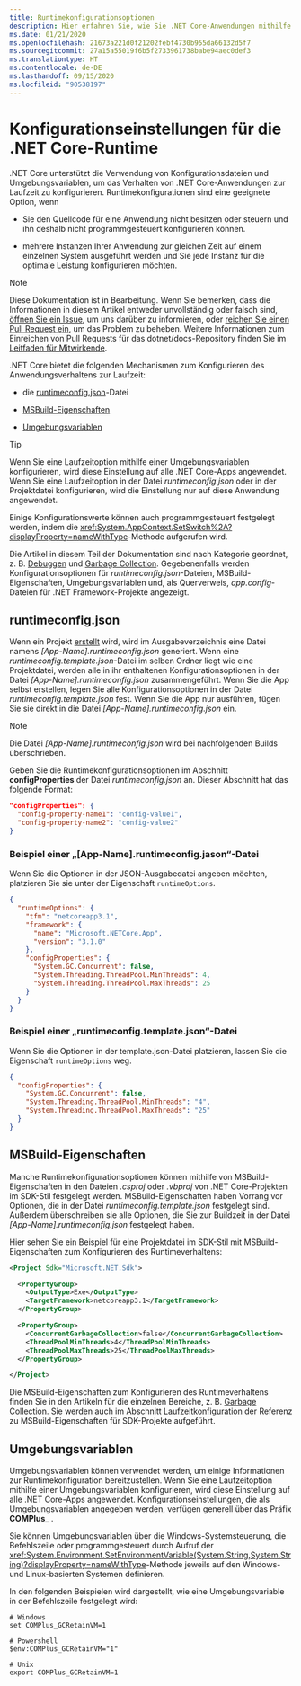 ```yaml
---
title: Runtimekonfigurationsoptionen
description: Hier erfahren Sie, wie Sie .NET Core-Anwendungen mithilfe von Runtimekonfigurationseinstellungen konfigurieren.
ms.date: 01/21/2020
ms.openlocfilehash: 21673a221d0f21202febf4730b955da66132d5f7
ms.sourcegitcommit: 27a15a55019f6b5f2733961738babe94aec0def3
ms.translationtype: HT
ms.contentlocale: de-DE
ms.lasthandoff: 09/15/2020
ms.locfileid: "90538197"
---
```

# <a name="net-core-run-time-configuration-settings"></a>Konfigurationseinstellungen für die .NET Core-Runtime

.NET Core unterstützt die Verwendung von Konfigurationsdateien und Umgebungsvariablen, um das Verhalten von .NET Core-Anwendungen zur Laufzeit zu konfigurieren. Runtimekonfigurationen sind eine geeignete Option, wenn

- Sie den Quellcode für eine Anwendung nicht besitzen oder steuern und ihn deshalb nicht programmgesteuert konfigurieren können.

- mehrere Instanzen Ihrer Anwendung zur gleichen Zeit auf einem einzelnen System ausgeführt werden und Sie jede Instanz für die optimale Leistung konfigurieren möchten.

> [!NOTE]
> Diese Dokumentation ist in Bearbeitung. Wenn Sie bemerken, dass die Informationen in diesem Artikel entweder unvollständig oder falsch sind, [öffnen Sie ein Issue](https://github.com/dotnet/docs/issues), um uns darüber zu informieren, oder [reichen Sie einen Pull Request ein](https://github.com/dotnet/docs/pulls), um das Problem zu beheben. Weitere Informationen zum Einreichen von Pull Requests für das dotnet/docs-Repository finden Sie im [Leitfaden für Mitwirkende](/contribute/dotnet/dotnet-contribute).

.NET Core bietet die folgenden Mechanismen zum Konfigurieren des Anwendungsverhaltens zur Laufzeit:

- die [runtimeconfig.json](#runtimeconfigjson)-Datei

- [MSBuild-Eigenschaften](#msbuild-properties)

- [Umgebungsvariablen](#environment-variables)

> [!TIP]
> Wenn Sie eine Laufzeitoption mithilfe einer Umgebungsvariablen konfigurieren, wird diese Einstellung auf alle .NET Core-Apps angewendet. Wenn Sie eine Laufzeitoption in der Datei *runtimeconfig.json* oder in der Projektdatei konfigurieren, wird die Einstellung nur auf diese Anwendung angewendet.

Einige Konfigurationswerte können auch programmgesteuert festgelegt werden, indem die <xref:System.AppContext.SetSwitch%2A?displayProperty=nameWithType>-Methode aufgerufen wird.

Die Artikel in diesem Teil der Dokumentation sind nach Kategorie geordnet, z. B. [Debuggen](debugging-profiling.md) und [Garbage Collection](garbage-collector.md). Gegebenenfalls werden Konfigurationsoptionen für *runtimeconfig.json*-Dateien, MSBuild-Eigenschaften, Umgebungsvariablen und, als Querverweis, *app.config*-Dateien für .NET Framework-Projekte angezeigt.

## <a name="runtimeconfigjson"></a>runtimeconfig.json

Wenn ein Projekt [erstellt](../tools/dotnet-build.md) wird, wird im Ausgabeverzeichnis eine Datei namens *[App-Name].runtimeconfig.json* generiert. Wenn eine *runtimeconfig.template.json*-Datei im selben Ordner liegt wie eine Projektdatei, werden alle in ihr enthaltenen Konfigurationsoptionen in der Datei *[App-Name].runtimeconfig.json* zusammengeführt. Wenn Sie die App selbst erstellen, legen Sie alle Konfigurationsoptionen in der Datei *runtimeconfig.template.json* fest. Wenn Sie die App nur ausführen, fügen Sie sie direkt in die Datei *[App-Name].runtimeconfig.json* ein.

> [!NOTE]
> Die Datei *[App-Name].runtimeconfig.json* wird bei nachfolgenden Builds überschrieben.

Geben Sie die Runtimekonfigurationsoptionen im Abschnitt **configProperties** der Datei *runtimeconfig.json* an. Dieser Abschnitt hat das folgende Format:

```json
"configProperties": {
  "config-property-name1": "config-value1",
  "config-property-name2": "config-value2"
}
```

### <a name="example-appnameruntimeconfigjson-file"></a>Beispiel einer „[App-Name].runtimeconfig.jason“-Datei

Wenn Sie die Optionen in der JSON-Ausgabedatei angeben möchten, platzieren Sie sie unter der Eigenschaft `runtimeOptions`.

```json
{
  "runtimeOptions": {
    "tfm": "netcoreapp3.1",
    "framework": {
      "name": "Microsoft.NETCore.App",
      "version": "3.1.0"
    },
    "configProperties": {
      "System.GC.Concurrent": false,
      "System.Threading.ThreadPool.MinThreads": 4,
      "System.Threading.ThreadPool.MaxThreads": 25
    }
  }
}
```

### <a name="example-runtimeconfigtemplatejson-file"></a>Beispiel einer „runtimeconfig.template.json“-Datei

Wenn Sie die Optionen in der template.json-Datei platzieren, lassen Sie die Eigenschaft `runtimeOptions` weg.

```json
{
  "configProperties": {
    "System.GC.Concurrent": false,
    "System.Threading.ThreadPool.MinThreads": "4",
    "System.Threading.ThreadPool.MaxThreads": "25"
  }
}
```

## <a name="msbuild-properties"></a>MSBuild-Eigenschaften

Manche Runtimekonfigurationsoptionen können mithilfe von MSBuild-Eigenschaften in den Dateien *.csproj* oder *.vbproj* von .NET Core-Projekten im SDK-Stil festgelegt werden. MSBuild-Eigenschaften haben Vorrang vor Optionen, die in der Datei *runtimeconfig.template.json* festgelegt sind. Außerdem überschreiben sie alle Optionen, die Sie zur Buildzeit in der Datei *[App-Name].runtimeconfig.json* festgelegt haben.

Hier sehen Sie ein Beispiel für eine Projektdatei im SDK-Stil mit MSBuild-Eigenschaften zum Konfigurieren des Runtimeverhaltens:

```xml
<Project Sdk="Microsoft.NET.Sdk">

  <PropertyGroup>
    <OutputType>Exe</OutputType>
    <TargetFramework>netcoreapp3.1</TargetFramework>
  </PropertyGroup>

  <PropertyGroup>
    <ConcurrentGarbageCollection>false</ConcurrentGarbageCollection>
    <ThreadPoolMinThreads>4</ThreadPoolMinThreads>
    <ThreadPoolMaxThreads>25</ThreadPoolMaxThreads>
  </PropertyGroup>

</Project>
```

Die MSBuild-Eigenschaften zum Konfigurieren des Runtimeverhaltens finden Sie in den Artikeln für die einzelnen Bereiche, z. B. [Garbage Collection](garbage-collector.md). Sie werden auch im Abschnitt [Laufzeitkonfiguration](../project-sdk/msbuild-props.md#run-time-configuration-properties) der Referenz zu MSBuild-Eigenschaften für SDK-Projekte aufgeführt.

## <a name="environment-variables"></a>Umgebungsvariablen

Umgebungsvariablen können verwendet werden, um einige Informationen zur Runtimekonfiguration bereitzustellen. Wenn Sie eine Laufzeitoption mithilfe einer Umgebungsvariablen konfigurieren, wird diese Einstellung auf alle .NET Core-Apps angewendet. Konfigurationseinstellungen, die als Umgebungsvariablen angegeben werden, verfügen generell über das Präfix **COMPlus_** .

Sie können Umgebungsvariablen über die Windows-Systemsteuerung, die Befehlszeile oder programmgesteuert durch Aufruf der <xref:System.Environment.SetEnvironmentVariable(System.String,System.String)?displayProperty=nameWithType>-Methode jeweils auf den Windows- und Linux-basierten Systemen definieren.

In den folgenden Beispielen wird dargestellt, wie eine Umgebungsvariable in der Befehlszeile festgelegt wird:

```shell
# Windows
set COMPlus_GCRetainVM=1

# Powershell
$env:COMPlus_GCRetainVM="1"

# Unix
export COMPlus_GCRetainVM=1
```
